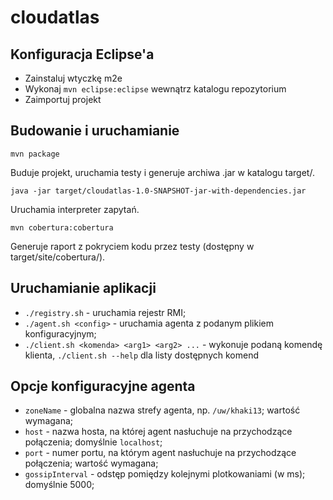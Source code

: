 cloudatlas
==========

Konfiguracja Eclipse'a
--------------------

* Zainstaluj wtyczkę m2e
* Wykonaj `mvn eclipse:eclipse` wewnątrz katalogu repozytorium
* Zaimportuj projekt

Budowanie i uruchamianie
--------------------

    mvn package

Buduje projekt, uruchamia testy i generuje archiwa .jar w katalogu target/.

    java -jar target/cloudatlas-1.0-SNAPSHOT-jar-with-dependencies.jar
    
Uruchamia interpreter zapytań.

    mvn cobertura:cobertura
    
Generuje raport z pokryciem kodu przez testy (dostępny w target/site/cobertura/).

Uruchamianie aplikacji
--------------------

* `./registry.sh` - uruchamia rejestr RMI;
* `./agent.sh <config>` - uruchamia agenta z podanym plikiem konfiguracyjnym;
* `./client.sh <komenda> <arg1> <arg2> ...` - wykonuje podaną komendę klienta, `./client.sh --help` dla listy dostępnych komend  

Opcje konfiguracyjne agenta
--------------------

* `zoneName` - globalna nazwa strefy agenta, np. `/uw/khaki13`; wartość wymagana;
* `host` - nazwa hosta, na której agent nasłuchuje na przychodzące połączenia; domyślnie `localhost`;
* `port` - numer portu, na którym agent nasłuchuje na przychodzące połączenia; wartość wymagana;
* `gossipInterval` - odstęp pomiędzy kolejnymi plotkowaniami (w ms); domyślnie 5000;